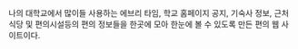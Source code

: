나의 대학교에서 많이들 사용하는 에브리 타임, 학교 홈페이지 공지, 기숙사 정보, 근처 식당 및 편의시설등의 편의 정보들을 한곳에 모아 한눈에 볼 수 있도록 만든 편의 웹 사이트이다.
